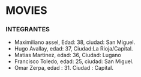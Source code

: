 # MOVIES
### INTEGRANTES
- Maximiliano assel, Edad: 38, ciudad: San Miguel. 
- Hugo Avallay, edad: 37, Ciudad:La Rioja/Capital.
- Matias Martinez, edad: 36, Ciudad: Lugano
- Francisco Toledo, edad: 25, ciudad: San Miguel.
- Omar Zerpa, edad : 31. Ciudad : Capital.
